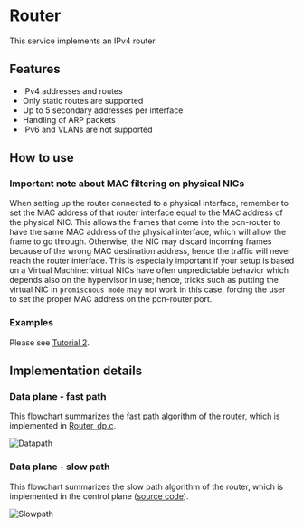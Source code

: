 # Router


This service implements an IPv4 router.

## Features


- IPv4 addresses and routes
- Only static routes are supported
- Up to 5 secondary addresses per interface
- Handling of ARP packets
- IPv6 and VLANs are not supported

## How to use


### Important note about MAC filtering on physical NICs


When setting up the router connected to a physical interface, remember to set the MAC address of that router interface equal to the MAC address of the physical NIC.
This allows the frames that come into the pcn-router to have the same MAC address of the physical interface, which will allow the frame to go through. Otherwise, the NIC may discard incoming frames because of the wrong MAC destination address, hence the traffic will never reach the router interface.
This is especially important if your setup is based on a Virtual Machine: virtual NICs have often unpredictable behavior which depends also on the hypervisor in use; hence, tricks such as putting the virtual NIC in `promiscuous mode` may not work in this case, forcing the user to set the proper MAC address on the pcn-router port.

### Examples


Please see [Tutorial 2](../../tutorials/tutorial2/tutorial2).


## Implementation details


### Data plane - fast path


This flowchart summarizes the fast path algorithm of the router, which is implemented in [Router_dp.c](https://github.com/polycube-network/polycube/blob/master/src/services/pcn-router/src/Router_dp.c).

![Datapath](datapath.png)


### Data plane - slow path


This flowchart summarizes the slow path algorithm of the router, which is implemented in the control plane ([source code](https://github.com/polycube-network/polycube/blob/master/src/services/pcn-router/src/)).

![Slowpath](slowpath.png)


